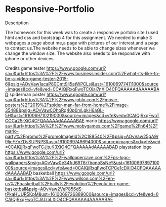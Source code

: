 # Responsive-Portfolio

Description 

The homework for this week was to create a responsive portolio site.I used html and css and bootstrap 4 for this assignment.
We needed to make 3 webpages,a page about me,a page with pictures of our interest,and a page to contact us.The website needs to be able to change sizes whenever we change the window size.
The website also needs to be responsive with iphone or other devices.

Credits 
game tester https://www.google.com/url?sa=i&url=https%3A%2F%2Fwww.businessinsider.com%2Fwhat-its-like-to-be-a-video-game-tester-2015-6&psig=AOvVaw1acaP80Cmt9lj5atWPCLsj&ust=1610069774111000&source=images&cd=vfe&ved=0CAIQjRxqFwoTCOiai7nXiO4CFQAAAAAdAAAAABAD
spiderman poster https://www.google.com/url?sa=i&url=https%3A%2F%2Fwww.joblo.com%2Fmovie-posters%2F2019%2Fspider-man-far-from-home%2Fimage-35488&psig=AOvVaw0OhoRq40p0mLgkH6aGL-5H&ust=1610069710219000&source=images&cd=vfe&ved=0CAIQjRxqFwoTCOCa25rXiO4CFQAAAAAdAAAAABAE
mario https://www.google.com/url?sa=i&url=https%3A%2F%2Fwww.mobygames.com%2Fgame%2Fn64%2Fmario-party%2Fpromo%2FpromoImageId%2C188540%2F&psig=AOvVaw25gA9r9IjeFZxZDsSUPNPS&ust=1610069749694000&source=images&cd=vfe&ved=0CAIQjRxqFwoTCJjtuK3XiO4CFQAAAAAdAAAAABAD
playstation logo https://www.google.com/url?sa=i&url=https%3A%2F%2Fwallpapercave.com%2Fps-logo-wallpapers&psig=AOvVaw0e34frJ69T6r7bonoSsNeY&ust=1610069789710000&source=images&cd=vfe&ved=0CAIQjRxqFwoTCPCe1cDXiO4CFQAAAAAdAAAAABAD
basketball https://www.google.com/url?sa=i&url=https%3A%2F%2Fwww.wilson.com%2Fen-us%2Fbasketball%2Fballs%2Fevolution%2Fevolution-game-basketball&psig=AOvVaw2VeP856dS-tPkaHUUR5KpM&ust=1610069726889000&source=images&cd=vfe&ved=0CAIQjRxqFwoTCJiUzaLXiO4CFQAAAAAdAAAAABAE 